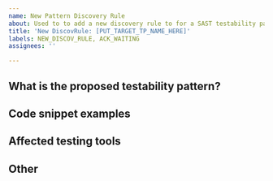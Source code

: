 ```yaml
---
name: New Pattern Discovery Rule
about: Used to to add a new discovery rule to for a SAST testability pattern.
title: 'New DiscovRule: [PUT_TARGET_TP_NAME_HERE]'
labels: NEW_DISCOV_RULE, ACK_WAITING
assignees: ''

---
```


<!--- Please complete the sections below -->


## What is the proposed testability pattern?
<!--- A short summary of what the testability pattern is about -->



## Code snippet examples
<!--- an example code snippet with the proposed pattern-->



## Affected testing tools
<!--- which security testing tools are affected by this pattern? -->


## Other
<!--- Any other points? -->



<!-- Thank you again for your contribution -->
